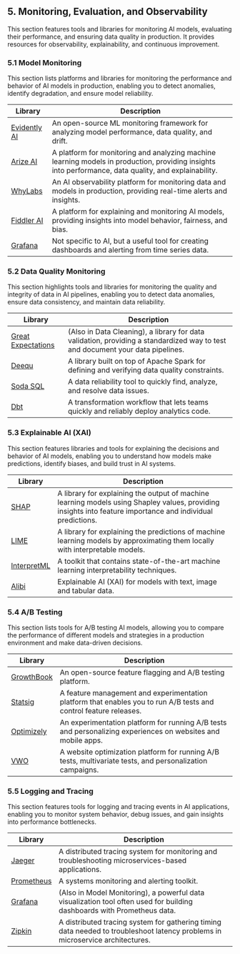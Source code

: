 ## 5. Monitoring, Evaluation, and Observability

This section features tools and libraries for monitoring AI models, evaluating their performance, and ensuring data quality in production. It provides resources for observability, explainability, and continuous improvement.

### 5.1 Model Monitoring

This section lists platforms and libraries for monitoring the performance and behavior of AI models in production, enabling you to detect anomalies, identify degradation, and ensure model reliability.

| Library        | Description                                                                                              |
|----------------|----------------------------------------------------------------------------------------------------------|
| [Evidently AI](https://www.evidentlyai.com/)    | An open-source ML monitoring framework for analyzing model performance, data quality, and drift.         |
| [Arize AI](https://www.arize.com/)      | A platform for monitoring and analyzing machine learning models in production, providing insights into performance, data quality, and explainability. |
| [WhyLabs](https://www.whylabs.ai/)       | An AI observability platform for monitoring data and models in production, providing real-time alerts and insights.   |
| [Fiddler AI](https://www.fiddler.ai/)    | A platform for explaining and monitoring AI models, providing insights into model behavior, fairness, and bias.       |
| [Grafana](https://grafana.com/)       | Not specific to AI, but a useful tool for creating dashboards and alerting from time series data.       |

### 5.2 Data Quality Monitoring

This section highlights tools and libraries for monitoring the quality and integrity of data in AI pipelines, enabling you to detect data anomalies, ensure data consistency, and maintain data reliability.

| Library        | Description                                                                                              |
|----------------|----------------------------------------------------------------------------------------------------------|
| [Great Expectations](https://greatexpectations.io/)          | (Also in Data Cleaning), a library for data validation, providing a standardized way to test and document your data pipelines.         |
| [Deequ](https://github.com/awslabs/deequ) |  A library built on top of Apache Spark for defining and verifying data quality constraints.                   |
| [Soda SQL](https://www.soda.io/soda-sql)  | A data reliability tool to quickly find, analyze, and resolve data issues.                                 |
| [Dbt](https://www.getdbt.com/)  | A transformation workflow that lets teams quickly and reliably deploy analytics code. |

### 5.3 Explainable AI (XAI)

This section features libraries and tools for explaining the decisions and behavior of AI models, enabling you to understand how models make predictions, identify biases, and build trust in AI systems.

| Library    | Description                                                                                                 |
|------------|-------------------------------------------------------------------------------------------------------------|
| [SHAP](https://shap.readthedocs.io/en/latest/)       | A library for explaining the output of machine learning models using Shapley values, providing insights into feature importance and individual predictions. |
| [LIME](https://github.com/marcotcr/lime)       | A library for explaining the predictions of machine learning models by approximating them locally with interpretable models.                       |
| [InterpretML](https://interpret.ml/)  | A toolkit that contains state-of-the-art machine learning interpretability techniques. |
| [Alibi](https://github.com/SeldonIO/alibi)  | Explainable AI (XAI) for models with text, image and tabular data. |

### 5.4 A/B Testing

This section lists tools for A/B testing AI models, allowing you to compare the performance of different models and strategies in a production environment and make data-driven decisions.

| Library      | Description                                                                                                 |
|--------------|-------------------------------------------------------------------------------------------------------------|
| [GrowthBook](https://www.growthbook.io/)    | An open-source feature flagging and A/B testing platform.                                                    |
| [Statsig](https://statsig.com/)         | A feature management and experimentation platform that enables you to run A/B tests and control feature releases. |
| [Optimizely](https://www.optimizely.com/)   | An experimentation platform for running A/B tests and personalizing experiences on websites and mobile apps.   |
| [VWO](https://vwo.com/)             | A website optimization platform for running A/B tests, multivariate tests, and personalization campaigns.          |

### 5.5 Logging and Tracing

This section features tools for logging and tracing events in AI applications, enabling you to monitor system behavior, debug issues, and gain insights into performance bottlenecks.

| Library   | Description                                                                                                     |
|-----------|-----------------------------------------------------------------------------------------------------------------|
| [Jaeger](https://www.jaegertracing.io/) | A distributed tracing system for monitoring and troubleshooting microservices-based applications.                 |
| [Prometheus](https://prometheus.io/)  | A systems monitoring and alerting toolkit. |
| [Grafana](https://grafana.com/)         | (Also in Model Monitoring), a powerful data visualization tool often used for building dashboards with Prometheus data. |
| [Zipkin](https://zipkin.io/)    | A distributed tracing system for gathering timing data needed to troubleshoot latency problems in microservice architectures.  |
